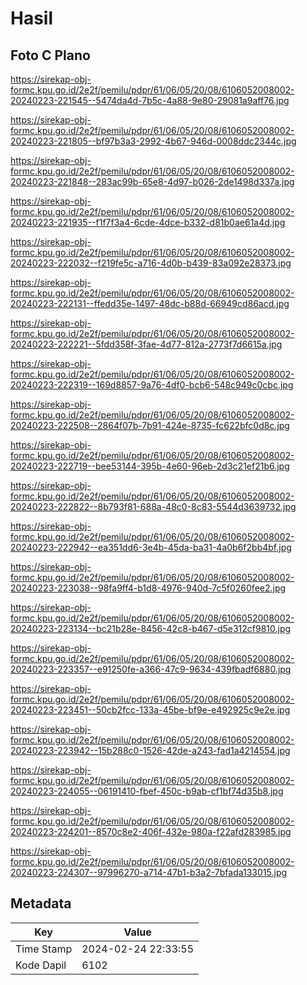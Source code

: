 # Hasil

## Foto C Plano

https://sirekap-obj-formc.kpu.go.id/2e2f/pemilu/pdpr/61/06/05/20/08/6106052008002-20240223-221545--5474da4d-7b5c-4a88-9e80-29081a9aff76.jpg

https://sirekap-obj-formc.kpu.go.id/2e2f/pemilu/pdpr/61/06/05/20/08/6106052008002-20240223-221805--bf97b3a3-2992-4b67-946d-0008ddc2344c.jpg

https://sirekap-obj-formc.kpu.go.id/2e2f/pemilu/pdpr/61/06/05/20/08/6106052008002-20240223-221848--283ac99b-65e8-4d97-b026-2de1498d337a.jpg

https://sirekap-obj-formc.kpu.go.id/2e2f/pemilu/pdpr/61/06/05/20/08/6106052008002-20240223-221935--f1f7f3a4-6cde-4dce-b332-d81b0ae61a4d.jpg

https://sirekap-obj-formc.kpu.go.id/2e2f/pemilu/pdpr/61/06/05/20/08/6106052008002-20240223-222032--f219fe5c-a716-4d0b-b439-83a092e28373.jpg

https://sirekap-obj-formc.kpu.go.id/2e2f/pemilu/pdpr/61/06/05/20/08/6106052008002-20240223-222131--ffedd35e-1497-48dc-b88d-66949cd86acd.jpg

https://sirekap-obj-formc.kpu.go.id/2e2f/pemilu/pdpr/61/06/05/20/08/6106052008002-20240223-222221--5fdd358f-3fae-4d77-812a-2773f7d6615a.jpg

https://sirekap-obj-formc.kpu.go.id/2e2f/pemilu/pdpr/61/06/05/20/08/6106052008002-20240223-222319--169d8857-9a76-4df0-bcb6-548c949c0cbc.jpg

https://sirekap-obj-formc.kpu.go.id/2e2f/pemilu/pdpr/61/06/05/20/08/6106052008002-20240223-222508--2864f07b-7b91-424e-8735-fc622bfc0d8c.jpg

https://sirekap-obj-formc.kpu.go.id/2e2f/pemilu/pdpr/61/06/05/20/08/6106052008002-20240223-222719--bee53144-395b-4e60-96eb-2d3c21ef21b6.jpg

https://sirekap-obj-formc.kpu.go.id/2e2f/pemilu/pdpr/61/06/05/20/08/6106052008002-20240223-222822--8b793f81-688a-48c0-8c83-5544d3639732.jpg

https://sirekap-obj-formc.kpu.go.id/2e2f/pemilu/pdpr/61/06/05/20/08/6106052008002-20240223-222942--ea351dd6-3e4b-45da-ba31-4a0b6f2bb4bf.jpg

https://sirekap-obj-formc.kpu.go.id/2e2f/pemilu/pdpr/61/06/05/20/08/6106052008002-20240223-223038--98fa9ff4-b1d8-4976-940d-7c5f0260fee2.jpg

https://sirekap-obj-formc.kpu.go.id/2e2f/pemilu/pdpr/61/06/05/20/08/6106052008002-20240223-223134--bc21b28e-8456-42c8-b467-d5e312cf9810.jpg

https://sirekap-obj-formc.kpu.go.id/2e2f/pemilu/pdpr/61/06/05/20/08/6106052008002-20240223-223357--e91250fe-a366-47c9-9634-439fbadf6880.jpg

https://sirekap-obj-formc.kpu.go.id/2e2f/pemilu/pdpr/61/06/05/20/08/6106052008002-20240223-223451--50cb2fcc-133a-45be-bf9e-e492925c9e2e.jpg

https://sirekap-obj-formc.kpu.go.id/2e2f/pemilu/pdpr/61/06/05/20/08/6106052008002-20240223-223942--15b288c0-1526-42de-a243-fad1a4214554.jpg

https://sirekap-obj-formc.kpu.go.id/2e2f/pemilu/pdpr/61/06/05/20/08/6106052008002-20240223-224055--06191410-fbef-450c-b9ab-cf1bf74d35b8.jpg

https://sirekap-obj-formc.kpu.go.id/2e2f/pemilu/pdpr/61/06/05/20/08/6106052008002-20240223-224201--8570c8e2-406f-432e-980a-f22afd283985.jpg

https://sirekap-obj-formc.kpu.go.id/2e2f/pemilu/pdpr/61/06/05/20/08/6106052008002-20240223-224307--97996270-a714-47b1-b3a2-7bfada133015.jpg


## Metadata

| Key        | Value               |
| ---------- | ------------------- |
| Time Stamp | 2024-02-24 22:33:55 |
| Kode Dapil | 6102                |



